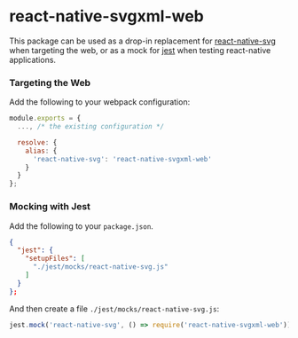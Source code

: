 # react-native-svgxml-web
This package can be used as a drop-in replacement for [react-native-svg](https://github.com/react-native-svg/react-native-svg) when targeting the web, or as a mock for [jest](https://github.com/facebook/jest) when testing react-native applications.

### Targeting the Web

Add the following to your webpack configuration:

``` javascript
module.exports = {
  ..., /* the existing configuration */

  resolve: {
    alias: {
      'react-native-svg': 'react-native-svgxml-web'
    }
  }
};
```

### Mocking with Jest

Add the following to your `package.json`.

``` json
{
  "jest": {
    "setupFiles": [
      "./jest/mocks/react-native-svg.js"
    ]
  }
};
```

And then create a file `./jest/mocks/react-native-svg.js`:

``` javascript
jest.mock('react-native-svg', () => require('react-native-svgxml-web'));
```

